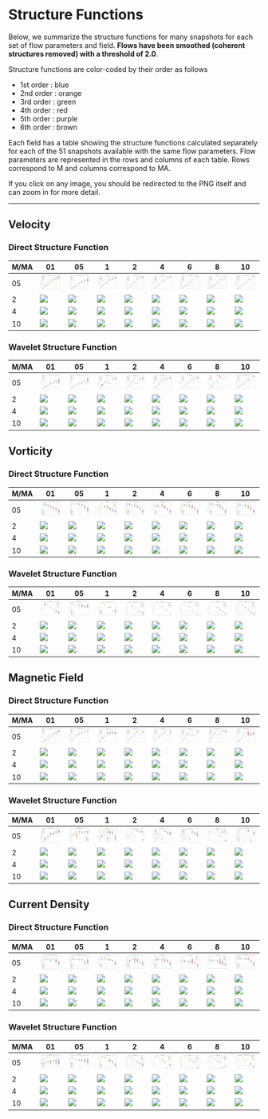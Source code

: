 # Structure Functions

Below, we summarize the structure functions for many snapshots for each set of flow parameters and field.
**Flows have been smoothed (coherent structures removed) with a threshold of 2.0**.

Structure functions are color-coded by their order as follows

  * 1st order : blue
  * 2nd order : orange
  * 3rd order : green
  * 4th order : red
  * 5th order : purple
  * 6th order : brown

Each field has a table showing the structure functions calculated separately for each of the 51 snapshots available with the same flow parameters.
Flow parameters are represented in the rows and columns of each table.
Rows correspond to M and columns correspond to MA.

If you click on any image, you should be redirected to the PNG itself and can zoom in for more detail.

---

## Velocity

### Direct Structure Function

|M/MA| 01 | 05 | 1 | 2 | 4 | 6 | 8 | 10 |
|----|----|----|---|---|---|---|---|----|
| 05 |<img src="M05MA01/w4t-plot-structure-function-ansatz-violin-032_M05MA01_avrg_vel_dsf_denoise-02d00-smooth.png">|<img src="M05MA05/w4t-plot-structure-function-ansatz-violin-032_M05MA05_avrg_vel_dsf_denoise-02d00-smooth.png">|<img src="M05MA1/w4t-plot-structure-function-ansatz-violin-032_M05MA1_avrg_vel_dsf_denoise-02d00-smooth.png">|<img src="M05MA2/w4t-plot-structure-function-ansatz-violin-032_M05MA2_avrg_vel_dsf_denoise-02d00-smooth.png">|<img src="M05MA4/w4t-plot-structure-function-ansatz-violin-032_M05MA4_avrg_vel_dsf_denoise-02d00-smooth.png">|<img src="M05MA6/w4t-plot-structure-function-ansatz-violin-032_M05MA6_avrg_vel_dsf_denoise-02d00-smooth.png">|<img src="M05MA8/w4t-plot-structure-function-ansatz-violin-032_M05MA8_avrg_vel_dsf_denoise-02d00-smooth.png">|<img src="M05MA10/w4t-plot-structure-function-ansatz-violin-032_M05MA10_avrg_vel_dsf_denoise-02d00-smooth.png">|
| 2  |<img src="M2MA01/w4t-plot-structure-function-ansatz-violin-032_M2MA01_avrg_vel_dsf_denoise-02d00-smooth.png">|<img src="M2MA05/w4t-plot-structure-function-ansatz-violin-032_M2MA05_avrg_vel_dsf_denoise-02d00-smooth.png">|<img src="M2MA1/w4t-plot-structure-function-ansatz-violin-032_M2MA1_avrg_vel_dsf_denoise-02d00-smooth.png">|<img src="M2MA2/w4t-plot-structure-function-ansatz-violin-032_M2MA2_avrg_vel_dsf_denoise-02d00-smooth.png">|<img src="M2MA4/w4t-plot-structure-function-ansatz-violin-032_M2MA4_avrg_vel_dsf_denoise-02d00-smooth.png">|<img src="M2MA6/w4t-plot-structure-function-ansatz-violin-032_M2MA6_avrg_vel_dsf_denoise-02d00-smooth.png">|<img src="M2MA8/w4t-plot-structure-function-ansatz-violin-032_M2MA8_avrg_vel_dsf_denoise-02d00-smooth.png">|<img src="M2MA10/w4t-plot-structure-function-ansatz-violin-032_M2MA10_avrg_vel_dsf_denoise-02d00-smooth.png">|
| 4  |<img src="M4MA01/w4t-plot-structure-function-ansatz-violin-032_M4MA01_avrg_vel_dsf_denoise-02d00-smooth.png">|<img src="M4MA05/w4t-plot-structure-function-ansatz-violin-032_M4MA05_avrg_vel_dsf_denoise-02d00-smooth.png">|<img src="M4MA1/w4t-plot-structure-function-ansatz-violin-032_M4MA1_avrg_vel_dsf_denoise-02d00-smooth.png">|<img src="M4MA2/w4t-plot-structure-function-ansatz-violin-032_M4MA2_avrg_vel_dsf_denoise-02d00-smooth.png">|<img src="M4MA4/w4t-plot-structure-function-ansatz-violin-032_M4MA4_avrg_vel_dsf_denoise-02d00-smooth.png">|<img src="M4MA6/w4t-plot-structure-function-ansatz-violin-032_M4MA6_avrg_vel_dsf_denoise-02d00-smooth.png">|<img src="M4MA8/w4t-plot-structure-function-ansatz-violin-032_M4MA8_avrg_vel_dsf_denoise-02d00-smooth.png">|<img src="M4MA10/w4t-plot-structure-function-ansatz-violin-032_M4MA10_avrg_vel_dsf_denoise-02d00-smooth.png">|
| 10 |<img src="M10MA01/w4t-plot-structure-function-ansatz-violin-032_M10MA01_avrg_vel_dsf_denoise-02d00-smooth.png">|<img src="M10MA05/w4t-plot-structure-function-ansatz-violin-032_M10MA05_avrg_vel_dsf_denoise-02d00-smooth.png">|<img src="M10MA1/w4t-plot-structure-function-ansatz-violin-032_M10MA1_avrg_vel_dsf_denoise-02d00-smooth.png">|<img src="M10MA2/w4t-plot-structure-function-ansatz-violin-032_M10MA2_avrg_vel_dsf_denoise-02d00-smooth.png">|<img src="M10MA4/w4t-plot-structure-function-ansatz-violin-032_M10MA4_avrg_vel_dsf_denoise-02d00-smooth.png">|<img src="M10MA6/w4t-plot-structure-function-ansatz-violin-032_M10MA6_avrg_vel_dsf_denoise-02d00-smooth.png">|<img src="M10MA8/w4t-plot-structure-function-ansatz-violin-032_M10MA8_avrg_vel_dsf_denoise-02d00-smooth.png">|<img src="M10MA10/w4t-plot-structure-function-ansatz-violin-032_M10MA10_avrg_vel_dsf_denoise-02d00-smooth.png">|

### Wavelet Structure Function

|M/MA| 01 | 05 | 1 | 2 | 4 | 6 | 8 | 10 |
|----|----|----|---|---|---|---|---|----|
| 05 |<img src="M05MA01/w4t-plot-structure-function-ansatz-violin-032_M05MA01_avrg_vel_wsf_denoise-02d00-smooth.png">|<img src="M05MA05/w4t-plot-structure-function-ansatz-violin-032_M05MA05_avrg_vel_wsf_denoise-02d00-smooth.png">|<img src="M05MA1/w4t-plot-structure-function-ansatz-violin-032_M05MA1_avrg_vel_wsf_denoise-02d00-smooth.png">|<img src="M05MA2/w4t-plot-structure-function-ansatz-violin-032_M05MA2_avrg_vel_wsf_denoise-02d00-smooth.png">|<img src="M05MA4/w4t-plot-structure-function-ansatz-violin-032_M05MA4_avrg_vel_wsf_denoise-02d00-smooth.png">|<img src="M05MA6/w4t-plot-structure-function-ansatz-violin-032_M05MA6_avrg_vel_wsf_denoise-02d00-smooth.png">|<img src="M05MA8/w4t-plot-structure-function-ansatz-violin-032_M05MA8_avrg_vel_wsf_denoise-02d00-smooth.png">|<img src="M05MA10/w4t-plot-structure-function-ansatz-violin-032_M05MA10_avrg_vel_wsf_denoise-02d00-smooth.png">|
| 2  |<img src="M2MA01/w4t-plot-structure-function-ansatz-violin-032_M2MA01_avrg_vel_wsf_denoise-02d00-smooth.png">|<img src="M2MA05/w4t-plot-structure-function-ansatz-violin-032_M2MA05_avrg_vel_wsf_denoise-02d00-smooth.png">|<img src="M2MA1/w4t-plot-structure-function-ansatz-violin-032_M2MA1_avrg_vel_wsf_denoise-02d00-smooth.png">|<img src="M2MA2/w4t-plot-structure-function-ansatz-violin-032_M2MA2_avrg_vel_wsf_denoise-02d00-smooth.png">|<img src="M2MA4/w4t-plot-structure-function-ansatz-violin-032_M2MA4_avrg_vel_wsf_denoise-02d00-smooth.png">|<img src="M2MA6/w4t-plot-structure-function-ansatz-violin-032_M2MA6_avrg_vel_wsf_denoise-02d00-smooth.png">|<img src="M2MA8/w4t-plot-structure-function-ansatz-violin-032_M2MA8_avrg_vel_wsf_denoise-02d00-smooth.png">|<img src="M2MA10/w4t-plot-structure-function-ansatz-violin-032_M2MA10_avrg_vel_wsf_denoise-02d00-smooth.png">|
| 4  |<img src="M4MA01/w4t-plot-structure-function-ansatz-violin-032_M4MA01_avrg_vel_wsf_denoise-02d00-smooth.png">|<img src="M4MA05/w4t-plot-structure-function-ansatz-violin-032_M4MA05_avrg_vel_wsf_denoise-02d00-smooth.png">|<img src="M4MA1/w4t-plot-structure-function-ansatz-violin-032_M4MA1_avrg_vel_wsf_denoise-02d00-smooth.png">|<img src="M4MA2/w4t-plot-structure-function-ansatz-violin-032_M4MA2_avrg_vel_wsf_denoise-02d00-smooth.png">|<img src="M4MA4/w4t-plot-structure-function-ansatz-violin-032_M4MA4_avrg_vel_wsf_denoise-02d00-smooth.png">|<img src="M4MA6/w4t-plot-structure-function-ansatz-violin-032_M4MA6_avrg_vel_wsf_denoise-02d00-smooth.png">|<img src="M4MA8/w4t-plot-structure-function-ansatz-violin-032_M4MA8_avrg_vel_wsf_denoise-02d00-smooth.png">|<img src="M4MA10/w4t-plot-structure-function-ansatz-violin-032_M4MA10_avrg_vel_wsf_denoise-02d00-smooth.png">|
| 10 |<img src="M10MA01/w4t-plot-structure-function-ansatz-violin-032_M10MA01_avrg_vel_wsf_denoise-02d00-smooth.png">|<img src="M10MA05/w4t-plot-structure-function-ansatz-violin-032_M10MA05_avrg_vel_wsf_denoise-02d00-smooth.png">|<img src="M10MA1/w4t-plot-structure-function-ansatz-violin-032_M10MA1_avrg_vel_wsf_denoise-02d00-smooth.png">|<img src="M10MA2/w4t-plot-structure-function-ansatz-violin-032_M10MA2_avrg_vel_wsf_denoise-02d00-smooth.png">|<img src="M10MA4/w4t-plot-structure-function-ansatz-violin-032_M10MA4_avrg_vel_wsf_denoise-02d00-smooth.png">|<img src="M10MA6/w4t-plot-structure-function-ansatz-violin-032_M10MA6_avrg_vel_wsf_denoise-02d00-smooth.png">|<img src="M10MA8/w4t-plot-structure-function-ansatz-violin-032_M10MA8_avrg_vel_wsf_denoise-02d00-smooth.png">|<img src="M10MA10/w4t-plot-structure-function-ansatz-violin-032_M10MA10_avrg_vel_wsf_denoise-02d00-smooth.png">|

## Vorticity

### Direct Structure Function

|M/MA| 01 | 05 | 1 | 2 | 4 | 6 | 8 | 10 |
|----|----|----|---|---|---|---|---|----|
| 05 |<img src="M05MA01/w4t-plot-structure-function-ansatz-violin-032_M05MA01_avrg_vort_dsf_denoise-02d00-smooth.png">|<img src="M05MA05/w4t-plot-structure-function-ansatz-violin-032_M05MA05_avrg_vort_dsf_denoise-02d00-smooth.png">|<img src="M05MA1/w4t-plot-structure-function-ansatz-violin-032_M05MA1_avrg_vort_dsf_denoise-02d00-smooth.png">|<img src="M05MA2/w4t-plot-structure-function-ansatz-violin-032_M05MA2_avrg_vort_dsf_denoise-02d00-smooth.png">|<img src="M05MA4/w4t-plot-structure-function-ansatz-violin-032_M05MA4_avrg_vort_dsf_denoise-02d00-smooth.png">|<img src="M05MA6/w4t-plot-structure-function-ansatz-violin-032_M05MA6_avrg_vort_dsf_denoise-02d00-smooth.png">|<img src="M05MA8/w4t-plot-structure-function-ansatz-violin-032_M05MA8_avrg_vort_dsf_denoise-02d00-smooth.png">|<img src="M05MA10/w4t-plot-structure-function-ansatz-violin-032_M05MA10_avrg_vort_dsf_denoise-02d00-smooth.png">|
| 2  |<img src="M2MA01/w4t-plot-structure-function-ansatz-violin-032_M2MA01_avrg_vort_dsf_denoise-02d00-smooth.png">|<img src="M2MA05/w4t-plot-structure-function-ansatz-violin-032_M2MA05_avrg_vort_dsf_denoise-02d00-smooth.png">|<img src="M2MA1/w4t-plot-structure-function-ansatz-violin-032_M2MA1_avrg_vort_dsf_denoise-02d00-smooth.png">|<img src="M2MA2/w4t-plot-structure-function-ansatz-violin-032_M2MA2_avrg_vort_dsf_denoise-02d00-smooth.png">|<img src="M2MA4/w4t-plot-structure-function-ansatz-violin-032_M2MA4_avrg_vort_dsf_denoise-02d00-smooth.png">|<img src="M2MA6/w4t-plot-structure-function-ansatz-violin-032_M2MA6_avrg_vort_dsf_denoise-02d00-smooth.png">|<img src="M2MA8/w4t-plot-structure-function-ansatz-violin-032_M2MA8_avrg_vort_dsf_denoise-02d00-smooth.png">|<img src="M2MA10/w4t-plot-structure-function-ansatz-violin-032_M2MA10_avrg_vort_dsf_denoise-02d00-smooth.png">|
| 4  |<img src="M4MA01/w4t-plot-structure-function-ansatz-violin-032_M4MA01_avrg_vort_dsf_denoise-02d00-smooth.png">|<img src="M4MA05/w4t-plot-structure-function-ansatz-violin-032_M4MA05_avrg_vort_dsf_denoise-02d00-smooth.png">|<img src="M4MA1/w4t-plot-structure-function-ansatz-violin-032_M4MA1_avrg_vort_dsf_denoise-02d00-smooth.png">|<img src="M4MA2/w4t-plot-structure-function-ansatz-violin-032_M4MA2_avrg_vort_dsf_denoise-02d00-smooth.png">|<img src="M4MA4/w4t-plot-structure-function-ansatz-violin-032_M4MA4_avrg_vort_dsf_denoise-02d00-smooth.png">|<img src="M4MA6/w4t-plot-structure-function-ansatz-violin-032_M4MA6_avrg_vort_dsf_denoise-02d00-smooth.png">|<img src="M4MA8/w4t-plot-structure-function-ansatz-violin-032_M4MA8_avrg_vort_dsf_denoise-02d00-smooth.png">|<img src="M4MA10/w4t-plot-structure-function-ansatz-violin-032_M4MA10_avrg_vort_dsf_denoise-02d00-smooth.png">|
| 10 |<img src="M10MA01/w4t-plot-structure-function-ansatz-violin-032_M10MA01_avrg_vort_dsf_denoise-02d00-smooth.png">|<img src="M10MA05/w4t-plot-structure-function-ansatz-violin-032_M10MA05_avrg_vort_dsf_denoise-02d00-smooth.png">|<img src="M10MA1/w4t-plot-structure-function-ansatz-violin-032_M10MA1_avrg_vort_dsf_denoise-02d00-smooth.png">|<img src="M10MA2/w4t-plot-structure-function-ansatz-violin-032_M10MA2_avrg_vort_dsf_denoise-02d00-smooth.png">|<img src="M10MA4/w4t-plot-structure-function-ansatz-violin-032_M10MA4_avrg_vort_dsf_denoise-02d00-smooth.png">|<img src="M10MA6/w4t-plot-structure-function-ansatz-violin-032_M10MA6_avrg_vort_dsf_denoise-02d00-smooth.png">|<img src="M10MA8/w4t-plot-structure-function-ansatz-violin-032_M10MA8_avrg_vort_dsf_denoise-02d00-smooth.png">|<img src="M10MA10/w4t-plot-structure-function-ansatz-violin-032_M10MA10_avrg_vort_dsf_denoise-02d00-smooth.png">|

### Wavelet Structure Function

|M/MA| 01 | 05 | 1 | 2 | 4 | 6 | 8 | 10 |
|----|----|----|---|---|---|---|---|----|
| 05 |<img src="M05MA01/w4t-plot-structure-function-ansatz-violin-032_M05MA01_avrg_vort_wsf_denoise-02d00-smooth.png">|<img src="M05MA05/w4t-plot-structure-function-ansatz-violin-032_M05MA05_avrg_vort_wsf_denoise-02d00-smooth.png">|<img src="M05MA1/w4t-plot-structure-function-ansatz-violin-032_M05MA1_avrg_vort_wsf_denoise-02d00-smooth.png">|<img src="M05MA2/w4t-plot-structure-function-ansatz-violin-032_M05MA2_avrg_vort_wsf_denoise-02d00-smooth.png">|<img src="M05MA4/w4t-plot-structure-function-ansatz-violin-032_M05MA4_avrg_vort_wsf_denoise-02d00-smooth.png">|<img src="M05MA6/w4t-plot-structure-function-ansatz-violin-032_M05MA6_avrg_vort_wsf_denoise-02d00-smooth.png">|<img src="M05MA8/w4t-plot-structure-function-ansatz-violin-032_M05MA8_avrg_vort_wsf_denoise-02d00-smooth.png">|<img src="M05MA10/w4t-plot-structure-function-ansatz-violin-032_M05MA10_avrg_vort_wsf_denoise-02d00-smooth.png">|
| 2  |<img src="M2MA01/w4t-plot-structure-function-ansatz-violin-032_M2MA01_avrg_vort_wsf_denoise-02d00-smooth.png">|<img src="M2MA05/w4t-plot-structure-function-ansatz-violin-032_M2MA05_avrg_vort_wsf_denoise-02d00-smooth.png">|<img src="M2MA1/w4t-plot-structure-function-ansatz-violin-032_M2MA1_avrg_vort_wsf_denoise-02d00-smooth.png">|<img src="M2MA2/w4t-plot-structure-function-ansatz-violin-032_M2MA2_avrg_vort_wsf_denoise-02d00-smooth.png">|<img src="M2MA4/w4t-plot-structure-function-ansatz-violin-032_M2MA4_avrg_vort_wsf_denoise-02d00-smooth.png">|<img src="M2MA6/w4t-plot-structure-function-ansatz-violin-032_M2MA6_avrg_vort_wsf_denoise-02d00-smooth.png">|<img src="M2MA8/w4t-plot-structure-function-ansatz-violin-032_M2MA8_avrg_vort_wsf_denoise-02d00-smooth.png">|<img src="M2MA10/w4t-plot-structure-function-ansatz-violin-032_M2MA10_avrg_vort_wsf_denoise-02d00-smooth.png">|
| 4  |<img src="M4MA01/w4t-plot-structure-function-ansatz-violin-032_M4MA01_avrg_vort_wsf_denoise-02d00-smooth.png">|<img src="M4MA05/w4t-plot-structure-function-ansatz-violin-032_M4MA05_avrg_vort_wsf_denoise-02d00-smooth.png">|<img src="M4MA1/w4t-plot-structure-function-ansatz-violin-032_M4MA1_avrg_vort_wsf_denoise-02d00-smooth.png">|<img src="M4MA2/w4t-plot-structure-function-ansatz-violin-032_M4MA2_avrg_vort_wsf_denoise-02d00-smooth.png">|<img src="M4MA4/w4t-plot-structure-function-ansatz-violin-032_M4MA4_avrg_vort_wsf_denoise-02d00-smooth.png">|<img src="M4MA6/w4t-plot-structure-function-ansatz-violin-032_M4MA6_avrg_vort_wsf_denoise-02d00-smooth.png">|<img src="M4MA8/w4t-plot-structure-function-ansatz-violin-032_M4MA8_avrg_vort_wsf_denoise-02d00-smooth.png">|<img src="M4MA10/w4t-plot-structure-function-ansatz-violin-032_M4MA10_avrg_vort_wsf_denoise-02d00-smooth.png">|
| 10 |<img src="M10MA01/w4t-plot-structure-function-ansatz-violin-032_M10MA01_avrg_vort_wsf_denoise-02d00-smooth.png">|<img src="M10MA05/w4t-plot-structure-function-ansatz-violin-032_M10MA05_avrg_vort_wsf_denoise-02d00-smooth.png">|<img src="M10MA1/w4t-plot-structure-function-ansatz-violin-032_M10MA1_avrg_vort_wsf_denoise-02d00-smooth.png">|<img src="M10MA2/w4t-plot-structure-function-ansatz-violin-032_M10MA2_avrg_vort_wsf_denoise-02d00-smooth.png">|<img src="M10MA4/w4t-plot-structure-function-ansatz-violin-032_M10MA4_avrg_vort_wsf_denoise-02d00-smooth.png">|<img src="M10MA6/w4t-plot-structure-function-ansatz-violin-032_M10MA6_avrg_vort_wsf_denoise-02d00-smooth.png">|<img src="M10MA8/w4t-plot-structure-function-ansatz-violin-032_M10MA8_avrg_vort_wsf_denoise-02d00-smooth.png">|<img src="M10MA10/w4t-plot-structure-function-ansatz-violin-032_M10MA10_avrg_vort_wsf_denoise-02d00-smooth.png">|

## Magnetic Field

### Direct Structure Function

|M/MA| 01 | 05 | 1 | 2 | 4 | 6 | 8 | 10 |
|----|----|----|---|---|---|---|---|----|
| 05 |<img src="M05MA01/w4t-plot-structure-function-ansatz-violin-032_M05MA01_avrg_mag_dsf_denoise-02d00-smooth.png">|<img src="M05MA05/w4t-plot-structure-function-ansatz-violin-032_M05MA05_avrg_mag_dsf_denoise-02d00-smooth.png">|<img src="M05MA1/w4t-plot-structure-function-ansatz-violin-032_M05MA1_avrg_mag_dsf_denoise-02d00-smooth.png">|<img src="M05MA2/w4t-plot-structure-function-ansatz-violin-032_M05MA2_avrg_mag_dsf_denoise-02d00-smooth.png">|<img src="M05MA4/w4t-plot-structure-function-ansatz-violin-032_M05MA4_avrg_mag_dsf_denoise-02d00-smooth.png">|<img src="M05MA6/w4t-plot-structure-function-ansatz-violin-032_M05MA6_avrg_mag_dsf_denoise-02d00-smooth.png">|<img src="M05MA8/w4t-plot-structure-function-ansatz-violin-032_M05MA8_avrg_mag_dsf_denoise-02d00-smooth.png">|<img src="M05MA10/w4t-plot-structure-function-ansatz-violin-032_M05MA10_avrg_mag_dsf_denoise-02d00-smooth.png">|
| 2  |<img src="M2MA01/w4t-plot-structure-function-ansatz-violin-032_M2MA01_avrg_mag_dsf_denoise-02d00-smooth.png">|<img src="M2MA05/w4t-plot-structure-function-ansatz-violin-032_M2MA05_avrg_mag_dsf_denoise-02d00-smooth.png">|<img src="M2MA1/w4t-plot-structure-function-ansatz-violin-032_M2MA1_avrg_mag_dsf_denoise-02d00-smooth.png">|<img src="M2MA2/w4t-plot-structure-function-ansatz-violin-032_M2MA2_avrg_mag_dsf_denoise-02d00-smooth.png">|<img src="M2MA4/w4t-plot-structure-function-ansatz-violin-032_M2MA4_avrg_mag_dsf_denoise-02d00-smooth.png">|<img src="M2MA6/w4t-plot-structure-function-ansatz-violin-032_M2MA6_avrg_mag_dsf_denoise-02d00-smooth.png">|<img src="M2MA8/w4t-plot-structure-function-ansatz-violin-032_M2MA8_avrg_mag_dsf_denoise-02d00-smooth.png">|<img src="M2MA10/w4t-plot-structure-function-ansatz-violin-032_M2MA10_avrg_mag_dsf_denoise-02d00-smooth.png">|
| 4  |<img src="M4MA01/w4t-plot-structure-function-ansatz-violin-032_M4MA01_avrg_mag_dsf_denoise-02d00-smooth.png">|<img src="M4MA05/w4t-plot-structure-function-ansatz-violin-032_M4MA05_avrg_mag_dsf_denoise-02d00-smooth.png">|<img src="M4MA1/w4t-plot-structure-function-ansatz-violin-032_M4MA1_avrg_mag_dsf_denoise-02d00-smooth.png">|<img src="M4MA2/w4t-plot-structure-function-ansatz-violin-032_M4MA2_avrg_mag_dsf_denoise-02d00-smooth.png">|<img src="M4MA4/w4t-plot-structure-function-ansatz-violin-032_M4MA4_avrg_mag_dsf_denoise-02d00-smooth.png">|<img src="M4MA6/w4t-plot-structure-function-ansatz-violin-032_M4MA6_avrg_mag_dsf_denoise-02d00-smooth.png">|<img src="M4MA8/w4t-plot-structure-function-ansatz-violin-032_M4MA8_avrg_mag_dsf_denoise-02d00-smooth.png">|<img src="M4MA10/w4t-plot-structure-function-ansatz-violin-032_M4MA10_avrg_mag_dsf_denoise-02d00-smooth.png">|
| 10 |<img src="M10MA01/w4t-plot-structure-function-ansatz-violin-032_M10MA01_avrg_mag_dsf_denoise-02d00-smooth.png">|<img src="M10MA05/w4t-plot-structure-function-ansatz-violin-032_M10MA05_avrg_mag_dsf_denoise-02d00-smooth.png">|<img src="M10MA1/w4t-plot-structure-function-ansatz-violin-032_M10MA1_avrg_mag_dsf_denoise-02d00-smooth.png">|<img src="M10MA2/w4t-plot-structure-function-ansatz-violin-032_M10MA2_avrg_mag_dsf_denoise-02d00-smooth.png">|<img src="M10MA4/w4t-plot-structure-function-ansatz-violin-032_M10MA4_avrg_mag_dsf_denoise-02d00-smooth.png">|<img src="M10MA6/w4t-plot-structure-function-ansatz-violin-032_M10MA6_avrg_mag_dsf_denoise-02d00-smooth.png">|<img src="M10MA8/w4t-plot-structure-function-ansatz-violin-032_M10MA8_avrg_mag_dsf_denoise-02d00-smooth.png">|<img src="M10MA10/w4t-plot-structure-function-ansatz-violin-032_M10MA10_avrg_mag_dsf_denoise-02d00-smooth.png">|

### Wavelet Structure Function

|M/MA| 01 | 05 | 1 | 2 | 4 | 6 | 8 | 10 |
|----|----|----|---|---|---|---|---|----|
| 05 |<img src="M05MA01/w4t-plot-structure-function-ansatz-violin-032_M05MA01_avrg_mag_wsf_denoise-02d00-smooth.png">|<img src="M05MA05/w4t-plot-structure-function-ansatz-violin-032_M05MA05_avrg_mag_wsf_denoise-02d00-smooth.png">|<img src="M05MA1/w4t-plot-structure-function-ansatz-violin-032_M05MA1_avrg_mag_wsf_denoise-02d00-smooth.png">|<img src="M05MA2/w4t-plot-structure-function-ansatz-violin-032_M05MA2_avrg_mag_wsf_denoise-02d00-smooth.png">|<img src="M05MA4/w4t-plot-structure-function-ansatz-violin-032_M05MA4_avrg_mag_wsf_denoise-02d00-smooth.png">|<img src="M05MA6/w4t-plot-structure-function-ansatz-violin-032_M05MA6_avrg_mag_wsf_denoise-02d00-smooth.png">|<img src="M05MA8/w4t-plot-structure-function-ansatz-violin-032_M05MA8_avrg_mag_wsf_denoise-02d00-smooth.png">|<img src="M05MA10/w4t-plot-structure-function-ansatz-violin-032_M05MA10_avrg_mag_wsf_denoise-02d00-smooth.png">|
| 2  |<img src="M2MA01/w4t-plot-structure-function-ansatz-violin-032_M2MA01_avrg_mag_wsf_denoise-02d00-smooth.png">|<img src="M2MA05/w4t-plot-structure-function-ansatz-violin-032_M2MA05_avrg_mag_wsf_denoise-02d00-smooth.png">|<img src="M2MA1/w4t-plot-structure-function-ansatz-violin-032_M2MA1_avrg_mag_wsf_denoise-02d00-smooth.png">|<img src="M2MA2/w4t-plot-structure-function-ansatz-violin-032_M2MA2_avrg_mag_wsf_denoise-02d00-smooth.png">|<img src="M2MA4/w4t-plot-structure-function-ansatz-violin-032_M2MA4_avrg_mag_wsf_denoise-02d00-smooth.png">|<img src="M2MA6/w4t-plot-structure-function-ansatz-violin-032_M2MA6_avrg_mag_wsf_denoise-02d00-smooth.png">|<img src="M2MA8/w4t-plot-structure-function-ansatz-violin-032_M2MA8_avrg_mag_wsf_denoise-02d00-smooth.png">|<img src="M2MA10/w4t-plot-structure-function-ansatz-violin-032_M2MA10_avrg_mag_wsf_denoise-02d00-smooth.png">|
| 4  |<img src="M4MA01/w4t-plot-structure-function-ansatz-violin-032_M4MA01_avrg_mag_wsf_denoise-02d00-smooth.png">|<img src="M4MA05/w4t-plot-structure-function-ansatz-violin-032_M4MA05_avrg_mag_wsf_denoise-02d00-smooth.png">|<img src="M4MA1/w4t-plot-structure-function-ansatz-violin-032_M4MA1_avrg_mag_wsf_denoise-02d00-smooth.png">|<img src="M4MA2/w4t-plot-structure-function-ansatz-violin-032_M4MA2_avrg_mag_wsf_denoise-02d00-smooth.png">|<img src="M4MA4/w4t-plot-structure-function-ansatz-violin-032_M4MA4_avrg_mag_wsf_denoise-02d00-smooth.png">|<img src="M4MA6/w4t-plot-structure-function-ansatz-violin-032_M4MA6_avrg_mag_wsf_denoise-02d00-smooth.png">|<img src="M4MA8/w4t-plot-structure-function-ansatz-violin-032_M4MA8_avrg_mag_wsf_denoise-02d00-smooth.png">|<img src="M4MA10/w4t-plot-structure-function-ansatz-violin-032_M4MA10_avrg_mag_wsf_denoise-02d00-smooth.png">|
| 10 |<img src="M10MA01/w4t-plot-structure-function-ansatz-violin-032_M10MA01_avrg_mag_wsf_denoise-02d00-smooth.png">|<img src="M10MA05/w4t-plot-structure-function-ansatz-violin-032_M10MA05_avrg_mag_wsf_denoise-02d00-smooth.png">|<img src="M10MA1/w4t-plot-structure-function-ansatz-violin-032_M10MA1_avrg_mag_wsf_denoise-02d00-smooth.png">|<img src="M10MA2/w4t-plot-structure-function-ansatz-violin-032_M10MA2_avrg_mag_wsf_denoise-02d00-smooth.png">|<img src="M10MA4/w4t-plot-structure-function-ansatz-violin-032_M10MA4_avrg_mag_wsf_denoise-02d00-smooth.png">|<img src="M10MA6/w4t-plot-structure-function-ansatz-violin-032_M10MA6_avrg_mag_wsf_denoise-02d00-smooth.png">|<img src="M10MA8/w4t-plot-structure-function-ansatz-violin-032_M10MA8_avrg_mag_wsf_denoise-02d00-smooth.png">|<img src="M10MA10/w4t-plot-structure-function-ansatz-violin-032_M10MA10_avrg_mag_wsf_denoise-02d00-smooth.png">|

## Current Density

### Direct Structure Function

|M/MA| 01 | 05 | 1 | 2 | 4 | 6 | 8 | 10 |
|----|----|----|---|---|---|---|---|----|
| 05 |<img src="M05MA01/w4t-plot-structure-function-ansatz-violin-032_M05MA01_avrg_curr_dsf_denoise-02d00-smooth.png">|<img src="M05MA05/w4t-plot-structure-function-ansatz-violin-032_M05MA05_avrg_curr_dsf_denoise-02d00-smooth.png">|<img src="M05MA1/w4t-plot-structure-function-ansatz-violin-032_M05MA1_avrg_curr_dsf_denoise-02d00-smooth.png">|<img src="M05MA2/w4t-plot-structure-function-ansatz-violin-032_M05MA2_avrg_curr_dsf_denoise-02d00-smooth.png">|<img src="M05MA4/w4t-plot-structure-function-ansatz-violin-032_M05MA4_avrg_curr_dsf_denoise-02d00-smooth.png">|<img src="M05MA6/w4t-plot-structure-function-ansatz-violin-032_M05MA6_avrg_curr_dsf_denoise-02d00-smooth.png">|<img src="M05MA8/w4t-plot-structure-function-ansatz-violin-032_M05MA8_avrg_curr_dsf_denoise-02d00-smooth.png">|<img src="M05MA10/w4t-plot-structure-function-ansatz-violin-032_M05MA10_avrg_curr_dsf_denoise-02d00-smooth.png">|
| 2  |<img src="M2MA01/w4t-plot-structure-function-ansatz-violin-032_M2MA01_avrg_curr_dsf_denoise-02d00-smooth.png">|<img src="M2MA05/w4t-plot-structure-function-ansatz-violin-032_M2MA05_avrg_curr_dsf_denoise-02d00-smooth.png">|<img src="M2MA1/w4t-plot-structure-function-ansatz-violin-032_M2MA1_avrg_curr_dsf_denoise-02d00-smooth.png">|<img src="M2MA2/w4t-plot-structure-function-ansatz-violin-032_M2MA2_avrg_curr_dsf_denoise-02d00-smooth.png">|<img src="M2MA4/w4t-plot-structure-function-ansatz-violin-032_M2MA4_avrg_curr_dsf_denoise-02d00-smooth.png">|<img src="M2MA6/w4t-plot-structure-function-ansatz-violin-032_M2MA6_avrg_curr_dsf_denoise-02d00-smooth.png">|<img src="M2MA8/w4t-plot-structure-function-ansatz-violin-032_M2MA8_avrg_curr_dsf_denoise-02d00-smooth.png">|<img src="M2MA10/w4t-plot-structure-function-ansatz-violin-032_M2MA10_avrg_curr_dsf_denoise-02d00-smooth.png">|
| 4  |<img src="M4MA01/w4t-plot-structure-function-ansatz-violin-032_M4MA01_avrg_curr_dsf_denoise-02d00-smooth.png">|<img src="M4MA05/w4t-plot-structure-function-ansatz-violin-032_M4MA05_avrg_curr_dsf_denoise-02d00-smooth.png">|<img src="M4MA1/w4t-plot-structure-function-ansatz-violin-032_M4MA1_avrg_curr_dsf_denoise-02d00-smooth.png">|<img src="M4MA2/w4t-plot-structure-function-ansatz-violin-032_M4MA2_avrg_curr_dsf_denoise-02d00-smooth.png">|<img src="M4MA4/w4t-plot-structure-function-ansatz-violin-032_M4MA4_avrg_curr_dsf_denoise-02d00-smooth.png">|<img src="M4MA6/w4t-plot-structure-function-ansatz-violin-032_M4MA6_avrg_curr_dsf_denoise-02d00-smooth.png">|<img src="M4MA8/w4t-plot-structure-function-ansatz-violin-032_M4MA8_avrg_curr_dsf_denoise-02d00-smooth.png">|<img src="M4MA10/w4t-plot-structure-function-ansatz-violin-032_M4MA10_avrg_curr_dsf_denoise-02d00-smooth.png">|
| 10 |<img src="M10MA01/w4t-plot-structure-function-ansatz-violin-032_M10MA01_avrg_curr_dsf_denoise-02d00-smooth.png">|<img src="M10MA05/w4t-plot-structure-function-ansatz-violin-032_M10MA05_avrg_curr_dsf_denoise-02d00-smooth.png">|<img src="M10MA1/w4t-plot-structure-function-ansatz-violin-032_M10MA1_avrg_curr_dsf_denoise-02d00-smooth.png">|<img src="M10MA2/w4t-plot-structure-function-ansatz-violin-032_M10MA2_avrg_curr_dsf_denoise-02d00-smooth.png">|<img src="M10MA4/w4t-plot-structure-function-ansatz-violin-032_M10MA4_avrg_curr_dsf_denoise-02d00-smooth.png">|<img src="M10MA6/w4t-plot-structure-function-ansatz-violin-032_M10MA6_avrg_curr_dsf_denoise-02d00-smooth.png">|<img src="M10MA8/w4t-plot-structure-function-ansatz-violin-032_M10MA8_avrg_curr_dsf_denoise-02d00-smooth.png">|<img src="M10MA10/w4t-plot-structure-function-ansatz-violin-032_M10MA10_avrg_curr_dsf_denoise-02d00-smooth.png">|

### Wavelet Structure Function

|M/MA| 01 | 05 | 1 | 2 | 4 | 6 | 8 | 10 |
|----|----|----|---|---|---|---|---|----|
| 05 |<img src="M05MA01/w4t-plot-structure-function-ansatz-violin-032_M05MA01_avrg_curr_wsf_denoise-02d00-smooth.png">|<img src="M05MA05/w4t-plot-structure-function-ansatz-violin-032_M05MA05_avrg_curr_wsf_denoise-02d00-smooth.png">|<img src="M05MA1/w4t-plot-structure-function-ansatz-violin-032_M05MA1_avrg_curr_wsf_denoise-02d00-smooth.png">|<img src="M05MA2/w4t-plot-structure-function-ansatz-violin-032_M05MA2_avrg_curr_wsf_denoise-02d00-smooth.png">|<img src="M05MA4/w4t-plot-structure-function-ansatz-violin-032_M05MA4_avrg_curr_wsf_denoise-02d00-smooth.png">|<img src="M05MA6/w4t-plot-structure-function-ansatz-violin-032_M05MA6_avrg_curr_wsf_denoise-02d00-smooth.png">|<img src="M05MA8/w4t-plot-structure-function-ansatz-violin-032_M05MA8_avrg_curr_wsf_denoise-02d00-smooth.png">|<img src="M05MA10/w4t-plot-structure-function-ansatz-violin-032_M05MA10_avrg_curr_wsf_denoise-02d00-smooth.png">|
| 2  |<img src="M2MA01/w4t-plot-structure-function-ansatz-violin-032_M2MA01_avrg_curr_wsf_denoise-02d00-smooth.png">|<img src="M2MA05/w4t-plot-structure-function-ansatz-violin-032_M2MA05_avrg_curr_wsf_denoise-02d00-smooth.png">|<img src="M2MA1/w4t-plot-structure-function-ansatz-violin-032_M2MA1_avrg_curr_wsf_denoise-02d00-smooth.png">|<img src="M2MA2/w4t-plot-structure-function-ansatz-violin-032_M2MA2_avrg_curr_wsf_denoise-02d00-smooth.png">|<img src="M2MA4/w4t-plot-structure-function-ansatz-violin-032_M2MA4_avrg_curr_wsf_denoise-02d00-smooth.png">|<img src="M2MA6/w4t-plot-structure-function-ansatz-violin-032_M2MA6_avrg_curr_wsf_denoise-02d00-smooth.png">|<img src="M2MA8/w4t-plot-structure-function-ansatz-violin-032_M2MA8_avrg_curr_wsf_denoise-02d00-smooth.png">|<img src="M2MA10/w4t-plot-structure-function-ansatz-violin-032_M2MA10_avrg_curr_wsf_denoise-02d00-smooth.png">|
| 4  |<img src="M4MA01/w4t-plot-structure-function-ansatz-violin-032_M4MA01_avrg_curr_wsf_denoise-02d00-smooth.png">|<img src="M4MA05/w4t-plot-structure-function-ansatz-violin-032_M4MA05_avrg_curr_wsf_denoise-02d00-smooth.png">|<img src="M4MA1/w4t-plot-structure-function-ansatz-violin-032_M4MA1_avrg_curr_wsf_denoise-02d00-smooth.png">|<img src="M4MA2/w4t-plot-structure-function-ansatz-violin-032_M4MA2_avrg_curr_wsf_denoise-02d00-smooth.png">|<img src="M4MA4/w4t-plot-structure-function-ansatz-violin-032_M4MA4_avrg_curr_wsf_denoise-02d00-smooth.png">|<img src="M4MA6/w4t-plot-structure-function-ansatz-violin-032_M4MA6_avrg_curr_wsf_denoise-02d00-smooth.png">|<img src="M4MA8/w4t-plot-structure-function-ansatz-violin-032_M4MA8_avrg_curr_wsf_denoise-02d00-smooth.png">|<img src="M4MA10/w4t-plot-structure-function-ansatz-violin-032_M4MA10_avrg_curr_wsf_denoise-02d00-smooth.png">|
| 10 |<img src="M10MA01/w4t-plot-structure-function-ansatz-violin-032_M10MA01_avrg_curr_wsf_denoise-02d00-smooth.png">|<img src="M10MA05/w4t-plot-structure-function-ansatz-violin-032_M10MA05_avrg_curr_wsf_denoise-02d00-smooth.png">|<img src="M10MA1/w4t-plot-structure-function-ansatz-violin-032_M10MA1_avrg_curr_wsf_denoise-02d00-smooth.png">|<img src="M10MA2/w4t-plot-structure-function-ansatz-violin-032_M10MA2_avrg_curr_wsf_denoise-02d00-smooth.png">|<img src="M10MA4/w4t-plot-structure-function-ansatz-violin-032_M10MA4_avrg_curr_wsf_denoise-02d00-smooth.png">|<img src="M10MA6/w4t-plot-structure-function-ansatz-violin-032_M10MA6_avrg_curr_wsf_denoise-02d00-smooth.png">|<img src="M10MA8/w4t-plot-structure-function-ansatz-violin-032_M10MA8_avrg_curr_wsf_denoise-02d00-smooth.png">|<img src="M10MA10/w4t-plot-structure-function-ansatz-violin-032_M10MA10_avrg_curr_wsf_denoise-02d00-smooth.png">|
